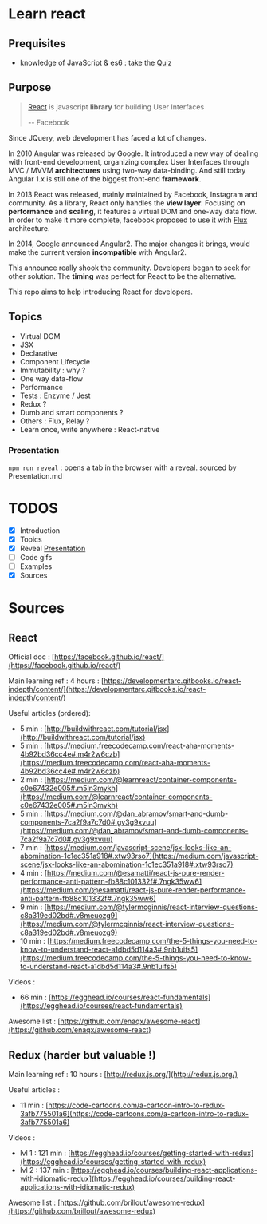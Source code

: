 # Learn react

## Prequisites

- knowledge of JavaScript & es6 : take the [Quiz](docs/Quiz.md)

## Purpose

> [React](https://facebook.github.io/react/) is javascript **library** for building User Interfaces
>
> -- Facebook

Since JQuery, web development has faced a lot of changes.

In 2010 Angular was released by Google.
It introduced a new way of dealing with front-end development, organizing complex User Interfaces through MVC / MVVM **architectures** using two-way data-binding.
And still today Angular 1.x is still one of the biggest front-end **framework**.

In 2013 React was released, mainly maintained by Facebook, Instagram and community.
As a library, React only handles the **view layer**. Focusing on **performance** and **scaling**, it features a virtual DOM and one-way data flow.
In order to make it more complete, facebook proposed to use it with [Flux](https://code-cartoons.com/a-cartoon-guide-to-flux-6157355ab207#.zayn2ojof) architecture.

In 2014, Google announced Angular2. The major changes it brings, would make the current version **incompatible** with Angular2.

This announce really shook the community. Developers began to seek for other solution. The **timing** was perfect for React to be the alternative.

This repo aims to help introducing React for developers.

## Topics

* Virtual DOM
* JSX
* Declarative
* Component Lifecycle
* Immutability : why ?
* One way data-flow
* Performance
* Tests : Enzyme / Jest
* Redux ?
* Dumb and smart components ?
* Others : Flux, Relay ?
* Learn once, write anywhere : React-native

### Presentation

`npm run reveal` : opens a tab in the browser with a reveal. sourced by Presentation.md

# TODOS

- [x] Introduction
- [x] Topics
- [x] Reveal [Presentation](docs/Presentation.md)
- [ ] Code gifs
- [ ] Examples
- [x] Sources

# Sources

## React

Official doc : [https://facebook.github.io/react/](https://facebook.github.io/react/)

Main learning ref : 4 hours : [https://developmentarc.gitbooks.io/react-indepth/content/](https://developmentarc.gitbooks.io/react-indepth/content/)

Useful articles (ordered):
- 5 min : [http://buildwithreact.com/tutorial/jsx](http://buildwithreact.com/tutorial/jsx)
- 5 min : [https://medium.freecodecamp.com/react-aha-moments-4b92bd36cc4e#.m4r2w6czb](https://medium.freecodecamp.com/react-aha-moments-4b92bd36cc4e#.m4r2w6czb)
- 2 min : [https://medium.com/@learnreact/container-components-c0e67432e005#.m5ln3mykh](https://medium.com/@learnreact/container-components-c0e67432e005#.m5ln3mykh)
- 5 min : [https://medium.com/@dan_abramov/smart-and-dumb-components-7ca2f9a7c7d0#.gv3g9xvuu](https://medium.com/@dan_abramov/smart-and-dumb-components-7ca2f9a7c7d0#.gv3g9xvuu)
- 7 min : [https://medium.com/javascript-scene/jsx-looks-like-an-abomination-1c1ec351a918#.xtw93rso7](https://medium.com/javascript-scene/jsx-looks-like-an-abomination-1c1ec351a918#.xtw93rso7)
- 4 min : [https://medium.com/@esamatti/react-js-pure-render-performance-anti-pattern-fb88c101332f#.7ngk35ww6](https://medium.com/@esamatti/react-js-pure-render-performance-anti-pattern-fb88c101332f#.7ngk35ww6)
- 9 min : [https://medium.com/@tylermcginnis/react-interview-questions-c8a319ed02bd#.v8meuozg9](https://medium.com/@tylermcginnis/react-interview-questions-c8a319ed02bd#.v8meuozg9)
- 10 min : [https://medium.freecodecamp.com/the-5-things-you-need-to-know-to-understand-react-a1dbd5d114a3#.9nb1uifs5](https://medium.freecodecamp.com/the-5-things-you-need-to-know-to-understand-react-a1dbd5d114a3#.9nb1uifs5)

Videos :
- 66 min : [https://egghead.io/courses/react-fundamentals](https://egghead.io/courses/react-fundamentals)

Awesome list : [https://github.com/enaqx/awesome-react](https://github.com/enaqx/awesome-react)

## Redux (harder but valuable !)

Main learning ref : 10 hours : [http://redux.js.org/](http://redux.js.org/)

Useful articles :

- 11 min : [https://code-cartoons.com/a-cartoon-intro-to-redux-3afb775501a6](https://code-cartoons.com/a-cartoon-intro-to-redux-3afb775501a6)

Videos :
- lvl 1 : 121 min : [https://egghead.io/courses/getting-started-with-redux](https://egghead.io/courses/getting-started-with-redux)
- lvl 2 : 137 min : [https://egghead.io/courses/building-react-applications-with-idiomatic-redux](https://egghead.io/courses/building-react-applications-with-idiomatic-redux)

Awesome list : [https://github.com/brillout/awesome-redux](https://github.com/brillout/awesome-redux)
